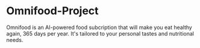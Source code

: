 # Omnifood-Project
Omnifood is an AI-powered food subcription that will make you eat healthy again, 365 days per year. It's tailored to your personal tastes and nutritional needs.
